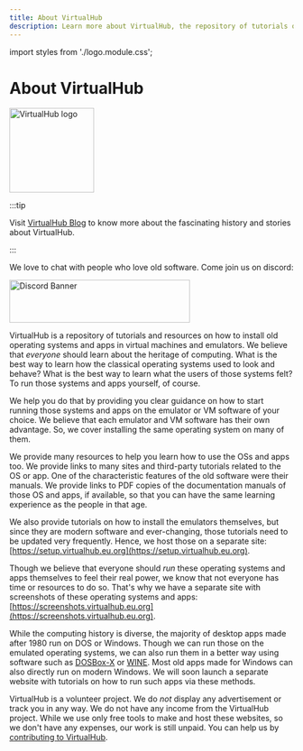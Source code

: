 ```yaml
---
title: About VirtualHub
description: Learn more about VirtualHub, the repository of tutorials on how to install old operating systems in different VMs and emulators.
---
```

import styles from './logo.module.css';

# About VirtualHub

<p className='text--center'><img className={styles.logo} alt="VirtualHub logo" src="/img/logo.webp" width="150"/></p>

:::tip

Visit [VirtualHub Blog](/blog) to know more about the fascinating history and stories about VirtualHub.

:::

<div className="text--center container">
  <p>We love to chat with people who love old software. Come join us on discord:</p>
  <p>
    <a href="https://chat.virtualhub.eu.org">
      <img width="320" height="76" src="https://discordapp.com/api/guilds/1176107431013646357/widget.png?style=banner2" alt="Discord Banner"/>
    </a>
  </p>
</div>

VirtualHub is a repository of tutorials and resources on how to install old operating systems and apps in virtual machines and emulators. We believe that *everyone* should learn about the heritage of computing. What is the best way to learn how the classical operating systems used to look and behave? What is the best way to learn what the users of those systems felt? To run those systems and apps yourself, of course.

We help you do that by providing you clear guidance on how to start running those systems and apps on the emulator or VM software of your choice. We believe that each emulator and VM software has their own advantage. So, we cover installing the same operating system on many of them.

We provide many resources to help you learn how to use the OSs and apps too. We provide links to many sites and third-party tutorials related to the OS or app. One of the characteristic features of the old software were their manuals. We provide links to PDF copies of the documentation manuals of those OS and apps, if available, so that you can have the same learning experience as the people in that age.

We also provide tutorials on how to install the emulators themselves, but since they are modern software and ever-changing, those tutorials need to be updated very frequently. Hence, we host those on a separate site: [https://setup.virtualhub.eu.org](https://setup.virtualhub.eu.org).

Though we believe that everyone should *run* these operating systems and apps themselves to feel their real power, we know that not everyone has time or resources to do so. That's why we have a separate site with screenshots of these operating systems and apps: [https://screenshots.virtualhub.eu.org](https://screenshots.virtualhub.eu.org).

While the computing history is diverse, the majority of desktop apps made after 1980 run on DOS or Windows. Though we can run those on the emulated operating systems, we can also run them in a better way using software such as [DOSBox-X](https://dosbox-x.com/) or [WINE](https://www.winehq.org/). Most old apps made for Windows can also directly run on modern Windows. We will soon launch a separate website with tutorials on how to run such apps via these methods.

VirtualHub is a volunteer project. We do *not* display any advertisement or track you in any way. We do not have any income from the VirtualHub project. While we use only free tools to make and host these websites, so we don't have any expenses, our work is still unpaid. You can help us by [contributing to VirtualHub](https://github.com/InstallerLegacy/virtualhub.eu.org/blob/main/CONTRIBUTING.md).

